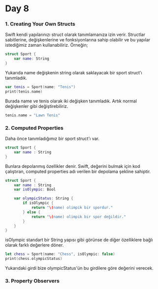 # Day 8
### 1. Creating Your Own Structs
Swift kendi yapılarınızı struct olarak tanımlamanıza izin verir. Structlar sabitlerine, değişkenlerine ve fonksiyonlarına sahip olabilir ve bu yapılar istediğimiz zaman kullanabiliriz. Örneğin;
```swift
struct Sport {
    var name: String
}
```
Yukarıda name değişkenin string olarak saklayacak bir sport struct'ı tanımladık.
```swift
var tenis = Sport(name: "Tenis")
print(tenis.name)
```
Burada name ve tenis olarak iki değişken tanımladık. Artık normal değişkenler gibi değiştirebiliriz.
```swift
tenis.name = "Lawn Tenis"
```

### 2. Computed Properties
Daha önce tanımladığımız bir sport struct'ı var.
```swift
struct Sport {
    var name : String
}
```
Bunlara depolanmış özellikler denir. Swift, değerini bulmak için kod çalıştıran, computed properties adı verilen bir depolama şekline sahiptir.
```swift
struct Sport {
    var name : String
    var isOlympic: Bool

    var olympicStatus: String {
        if isOlympic {
            return "\(name) olimpik bir spordur."
        } else {
            return "\(name) olimpik bir spor değildir."
        }
    }
}
```
isOlympic standart bir String yapısı gibi görünse de diğer özelliklere bağlı olarak farklı değerlere döner. 
```swift
let chess = Sport(name: "Chess", isOlympic: false)
print(chess.olympicStatus)
```
Yukarıdaki girdi bize olympicStatus'ün bu girdilere göre değerini verecek.

### 3. Property Observers